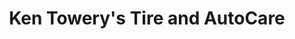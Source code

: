---
title: "Ken Towery's Tire and AutoCare"
url: /lexington/ken-towerys-tire-and-autocare/
shop: car repair
---